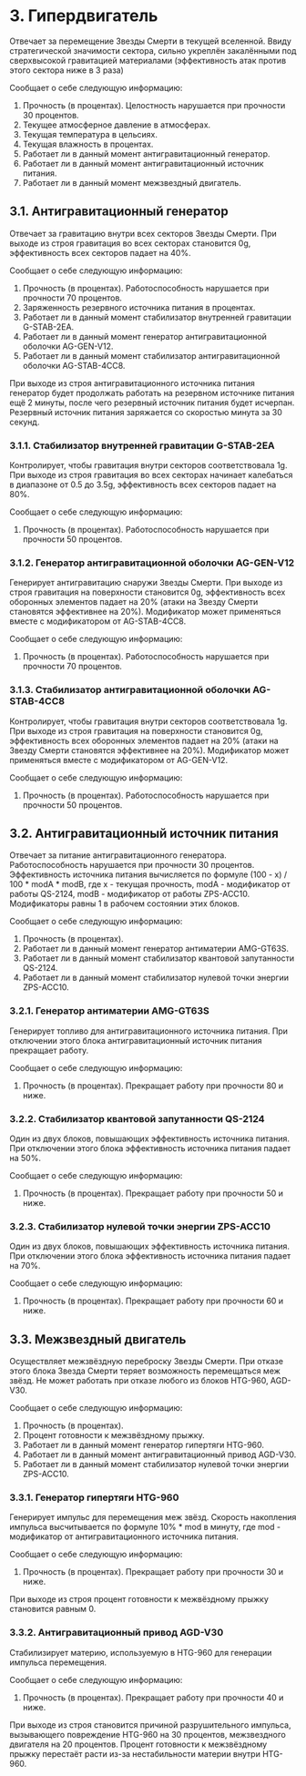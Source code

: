 # 3. Гипердвигатель
Отвечает за перемещение Звезды Смерти в текущей вселенной. Ввиду стратегической значимости сектора, сильно укреплён закалёнными под сверхвысокой гравитацией материалами (эффективность атак против этого сектора ниже в 3 раза)

Сообщает о себе следующую информацию:
1. Прочность (в процентах). Целостность нарушается при прочности 30 процентов.
2. Текущее атмосферное давление в атмосферах.
3. Текущая температура в цельсиях.
4. Текущая влажность в процентах.
5. Работает ли в данный момент антигравитационный генератор.
6. Работает ли в данный момент антигравитационный источник питания.
7. Работает ли в данный момент межзвездный двигатель.

## 3.1. Антигравитационный генератор
Отвечает за гравитацию внутри всех секторов Звезды Смерти. При выходе из строя гравитация во всех секторах становится 0g, эффективность всех секторов падает на 40%.

Сообщает о себе следующую информацию:
1. Прочность (в процентах). Работоспособность нарушается при прочности 70 процентов.
2. Заряженность резервного источника питания в процентах.
3. Работает ли в данный момент стабилизатор внутренней гравитации G-STAB-2EA.
4. Работает ли в данный момент генератор антигравитационной оболочки AG-GEN-V12.
5. Работает ли в данный момент стабилизатор антигравитационной оболочки AG-STAB-4CC8.

При выходе из строя антигравитационного источника питания генератор будет продолжать работать на резервном источнике питания ещё 2 минуты, после чего резервный источник питания будет исчерпан. Резервный источник питания заряжается со скоростью минута за 30 секунд.

### 3.1.1. Стабилизатор внутренней гравитации G-STAB-2EA
Контролирует, чтобы гравитация внутри секторов соответствовала 1g. При выходе из строя гравитация во всех секторах начинает калебаться в диапазоне от 0.5 до 3.5g, эффективность всех секторов падает на 80%.

Сообщает о себе следующую информацию:
1. Прочность (в процентах). Работоспособность нарушается при прочности 50 процентов.

### 3.1.2. Генератор антигравитационной оболочки AG-GEN-V12
Генерирует антигравитацию снаружи Звезды Смерти. При выходе из строя гравитация на поверхности становится 0g, эффективность всех оборонных элементов падает на 20% (атаки на Звезду Смерти становятся эффективнее на 20%). Модификатор может применяться вместе с модификатором от AG-STAB-4CC8.  

Сообщает о себе следующую информацию:
1. Прочность (в процентах). Работоспособность нарушается при прочности 70 процентов.
### 3.1.3. Стабилизатор антигравитационной оболочки AG-STAB-4CC8
Контролирует, чтобы гравитация внутри секторов соответствовала 1g. При выходе из строя гравитация на поверхности становится 0g, эффективность всех оборонных элементов падает на 20% (атаки на Звезду Смерти становятся эффективнее на 20%). Модификатор может применяться вместе с модификатором от AG-GEN-V12.

Сообщает о себе следующую информацию:
1. Прочность (в процентах). Работоспособность нарушается при прочности 50 процентов.

## 3.2. Антигравитационный источник питания
Отвечает за питание антигравитационного генератора. Работоспособность нарушается при прочности 30 процентов. Эффективность источника питания вычисляется по формуле (100 - x) / 100 * modA * modB, где x - текущая прочность, modA - модификатор от работы QS-2124, modB - модификатор от работы ZPS-ACC10. Модификаторы равны 1 в рабочем состоянии этих блоков.

Сообщает о себе следующую информацию:
1. Прочность (в процентах). 
3. Работает ли в данный момент генератор антиматерии AMG-GT63S.
4. Работает ли в данный момент стабилизатор квантовой запутанности QS-2124.
5. Работает ли в данный момент стабилизатор нулевой точки энергии ZPS-ACC10.

### 3.2.1. Генератор антиматерии AMG-GT63S
Генерирует топливо для антигравитационного источника питания. При отключении этого блока антигравитационный источник питания прекращает работу.

Сообщает о себе следующую информацию:
1. Прочность (в процентах). Прекращает работу при прочности 80 и ниже.

### 3.2.2. Стабилизатор квантовой запутанности QS-2124
Один из двух блоков, повышающих эффективность источника питания. При отключении этого блока эффективность источника питания падает на 50%.

Сообщает о себе следующую информацию:
1. Прочность (в процентах). Прекращает работу при прочности 50 и ниже.
### 3.2.3. Стабилизатор нулевой точки энергии ZPS-ACC10
Один из двух блоков, повышающих эффективность источника питания. При отключении этого блока эффективность источника питания падает на 70%.

Сообщает о себе следующую информацию:
1. Прочность (в процентах). Прекращает работу при прочности 60 и ниже.

## 3.3. Межзвездный двигатель
Осуществляет межзвёздную переброску Звезды Смерти. При отказе этого блока Звезда Смерти теряет возможность перемещаться меж звёзд. Не может работать при отказе любого из блоков HTG-960, AGD-V30.

Сообщает о себе следующую информацию:
1. Прочность (в процентах).
2. Процент готовности к межзвёздному прыжку.
3. Работает ли в данный момент генератор гипертяги HTG-960.
4. Работает ли в данный момент антигравитационный привод AGD-V30.
5. Работает ли в данный момент стабилизатор нулевой точки энергии ZPS-ACC10.

### 3.3.1. Генератор гипертяги HTG-960
Генерирует импульс для перемещения меж звёзд. Скорость накопления импульса высчитывается по формуле 10% * mod в минуту, где mod - модификатор от антигравитационного источника питания.

Сообщает о себе следующую информацию:
1. Прочность (в процентах). Прекращает работу при прочности 30 и ниже.

При выходе из строя процент готовности к межвёздному прыжку становится равным 0.

### 3.3.2. Антигравитационный привод AGD-V30
Стабилизирует материю, используемую в HTG-960 для генерации импульса перемещения.

Сообщает о себе следующую информацию:
1. Прочность (в процентах). Прекращает работу при прочности 40 и ниже.

При выходе из строя становится причиной разрушительного импульса, вызывающего повреждение HTG-960 на 30 процентов, межзвездного двигателя на 20 процентов. Процент готовности к межзвёздному прыжку перестаёт расти из-за нестабильности материи внутри HTG-960.